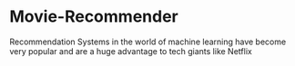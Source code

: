 # Movie-Recommender
Recommendation Systems in the world of machine learning have become very popular and are a huge advantage to tech giants like Netflix


